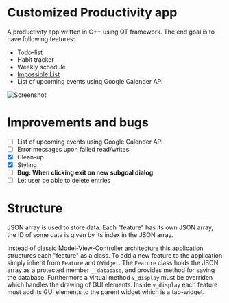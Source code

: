 # Customized Productivity app
A productivity app written in C++ using QT framework. The end goal is to have following features:
* Todo-list
* Habit tracker
* Weekly schedule 
* [Impossible List](https://impossiblehq.com/impossible-list/)
* List of upcoming events using Google Calender API

![Screenshot](pics/demo.png?raw=true "Title")

# Improvements and bugs 
- [ ] List of upcoming events using Google Calender API
- [ ] Error messages upon failed read/writes
- [x] Clean-up
- [x] Styling 
- [ ] **Bug: When clicking exit on new subgoal dialog**
- [ ] Let user be able to delete entries

# Structure
JSON array is used to store data. Each "feature" has its own JSON array, the ID of some data is given by its index in the JSON array. 

Instead of classic Model-View-Controller architecture this application structures each "feature" as a class. To add a new feature to the application simply inherit from `Feature` and `QWidget`. The `Feature` class holds the JSON array as a protected member `__database`, and provides method for saving the database. Furthermore a virtual method `v_display` must be overriden which handles the drawing of GUI elements. Inside `v_display` each feature must add its GUI elements to the parent widget which is a tab-widget. 





